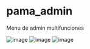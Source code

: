 # pama_admin
Menu de admin multifunciones


![image](https://media.discordapp.net/attachments/926955926685122610/927590266989338624/unknown.png?width=259&height=200)
![image](https://media.discordapp.net/attachments/926955926685122610/927590667960582144/unknown.png?width=174&height=325)
![image](https://media.discordapp.net/attachments/926955926685122610/927590531259846666/unknown.png?width=234&height=400)

